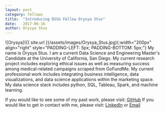 ```yaml
---
layout: post
category: fellows
title:  "Introducing DSSG Fellow Orysya Stus"
date:   2017-06-16
author: Orysya Stus
---
```

![Orysya]({{ site.url }}/assets/images/Orysya_Stus.jpg){:width="200px" align="right" style="PADDING-LEFT: 5px; PADDING-BOTTOM: 5px;"}
My name is Orysya Stus. I am a current Data Science and Engineering Master's Candidate at the University of California, San Diego. My current research project includes exploring ethical issues as well as measuring success among medical-related campaigns scraped from GoFundMe. My current professional work includes integrating business intelligence, data visualizations, and data science applications within the marketing space. My data science stack includes python, SQL, Tableau, Spark, and machine learning. 

<!--excerpt-->

If you would like to see some of my past work,  please visit: [GitHub](https://github.com/OrysyaStus)
If you would like to get in contact with me, please visit: [LinkedIn](https://www.linkedin.com/in/orysyastus/) or [Email](orysyastus2012@gmail.com)
